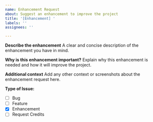 ```yaml
---
name: Enhancement Request
about: Suggest an enhancement to improve the project
title: '[Enhancement] '
labels: ''
assignees: ''

---
```


**Describe the enhancement**
A clear and concise description of the enhancement you have in mind.

**Why is this enhancement important?**
Explain why this enhancement is needed and how it will improve the project.

**Additional context**
Add any other context or screenshots about the enhancement request here.

**Type of Issue:**
- [ ] Bug
- [ ] Feature
- [x] Enhancement
- [ ] Request Credits
